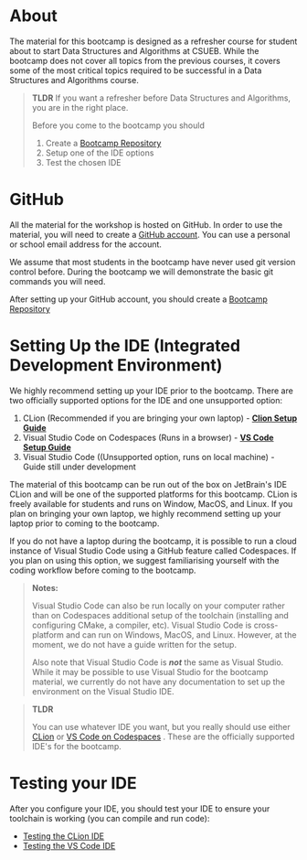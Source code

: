 # About

The material for this  bootcamp is designed as a refresher course for 
student about to start Data Structures and Algorithms at CSUEB.  While the 
bootcamp does not cover all topics from the previous courses, it covers 
some of the most critical topics required to be successful in a Data
Structures and Algorithms course.

>
> **TLDR**
> If you want a refresher before Data Structures and Algorithms, you are in 
> the right place.
> 
> Before you come to the bootcamp you should
> 1. Create a [Bootcamp Repository](1%20-%20Create%20a%20Bootcamp%20Repository.md)
> 2. Setup one of the IDE options
> 3. Test the chosen IDE
>

# GitHub

All the material for the workshop is hosted on GitHub. In order to use the
material, you will need to create a [GitHub account](https://github.com/).
You can use a personal or school email address for the account.

We assume that most students in the bootcamp have never used git version
control before.  During the bootcamp we will demonstrate the basic git
commands you will need.

After setting up your GitHub account, you should create a 
[Bootcamp Repository](1%20-%20Create%20a%20Bootcamp%20Repository.md)

# Setting Up the IDE (Integrated Development Environment)

We highly recommend setting up your IDE prior to the bootcamp. There are two 
officially supported options for the IDE and one unsupported option:
1. CLion (Recommended if you are bringing your own laptop) - 
[**Clion Setup Guide**](2%20-%20Setting%20up%20CLion%20IDE%20(if%20bringing%20own%20laptop).md)
2. Visual Studio Code on Codespaces (Runs in a browser) - 
[**VS Code Setup Guide**](2%20-%20Setting%20up%20VS%20Code%20IDE%20on%20Codespaces%20(if%20you%20plan%20on%20using%20a%20lab%20computer).md)
3. Visual Studio Code ((Unsupported option, runs on local machine) - Guide 
   still under development

The material of this bootcamp can be run out of the box on JetBrain's IDE 
CLion and will be one of the supported platforms for this bootcamp. CLion is 
freely available for students and runs on Window, MacOS, and Linux.  If you 
plan on bringing your own laptop, we highly recommend setting up your laptop 
prior to coming to the bootcamp.

If you do not have a laptop during the bootcamp, it is possible to run a
cloud instance of Visual Studio Code using a GitHub feature called 
Codespaces.  If you plan on using this option, we suggest familiarising 
yourself with the coding workflow before coming to the bootcamp.

> **Notes:**
>
> Visual Studio Code can also be run locally on your computer rather than 
> on Codespaces additional setup of the toolchain (installing and 
> configuring CMake, a compiler, etc).  Visual Studio Code is cross-platform
> and can run on Windows, MacOS, and Linux. However, at the moment, we do not 
> have a guide written for the setup. 
> 
> Also note that Visual Studio Code is ***not*** the same as Visual Studio. 
> While it may be possible to use Visual Studio for the bootcamp material, we 
> currently do not have any documentation to set up the environment on the 
> Visual Studio IDE.

> **TLDR**
> 
> You can use whatever IDE you want, but you really should use either 
> [CLion](2%20-%20Setting%20up%20CLion%20IDE%20(if%20bringing%20own%20laptop).md)
> or 
> [VS Code on Codespaces](2%20-%20Setting%20up%20VS%20Code%20IDE%20on%20Codespaces%20(if%20you%20plan%20on%20using%20a%20lab%20computer).md)
> .  These are the officially supported IDE's for the bootcamp.

# Testing your IDE

After you configure your IDE, you should test your IDE to ensure your 
toolchain is working (you can compile and run code):
* [Testing the CLion IDE](3%20-%20Testing%20the%20CLion%20IDE.md)
* [Testing the VS Code IDE](3%20-%20Testing%20the%20VS%20Code%20IDE.md)
 